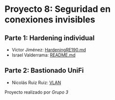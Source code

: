 # Proyecto 8: Seguridad en conexiones invisibles

## Parte 1: Hardening individual

- Víctor Jiménez: [HardeningRE190.md](./Victor/HardeningRE190.md)
- Israel  Valderrama: [README.md](./Israel/README.md)

## Parte 2: Bastionado UniFi

- Nicolás Ruiz Ruiz: [VLAN](./ñop)

Proyecto realizado por _Grupo 3_
